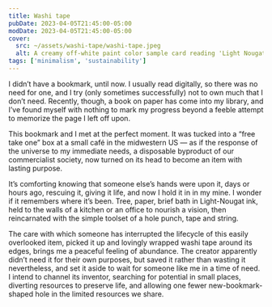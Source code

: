 ```yaml
---
title: Washi tape
pubDate: 2023-04-05T21:45:00-05:00
modDate: 2023-04-05T21:45:00-05:00
cover:
  src: ~/assets/washi-tape/washi-tape.jpeg
  alt: A creamy off-white paint color sample card reading 'Light Nougat // M260-2u'. Broad horizontal stripes on its surface are formed by washi tape printed with Van Gogh's "Patch of Grass" impressionist painting -- vibrant green, blue and pale pink upward brushstrokes with yellow flowers dotted throughout.
tags: ['minimalism', 'sustainability']
---
```


I didn’t have a bookmark, until now. I usually read digitally, so there was no need for one, and I try (only sometimes successfully) not to own much that I don’t need. Recently, though, a book on paper has come into my library, and I’ve found myself with nothing to mark my progress beyond a feeble attempt to memorize the page I left off upon.

This bookmark and I met at the perfect moment. It was tucked into a “free take one” box at a small café in the midwestern US — as if the response of the universe to my immediate needs, a disposable byproduct of our commercialist society, now turned on its head to become an item with lasting purpose.

It’s comforting knowing that someone else’s hands were upon it, days or hours ago, rescuing it, giving it life, and now I hold it in in my mine. I wonder if it remembers where it’s been. Tree, paper, brief bath in Light-Nougat ink, held to the walls of a kitchen or an office to nourish a vision, then reincarnated with the simple toolset of a hole punch, tape and string.

The care with which someone has interrupted the lifecycle of this easily overlooked item, picked it up and lovingly wrapped washi tape around its edges, brings me a peaceful feeling of abundance. The creator apparently didn’t need it for their own purposes, but saved it rather than wasting it nevertheless, and set it aside to wait for someone like me in a time of need. I intend to channel its inventor, searching for potential in small places, diverting resources to preserve life, and allowing one fewer new-bookmark-shaped hole in the limited resources we share.
